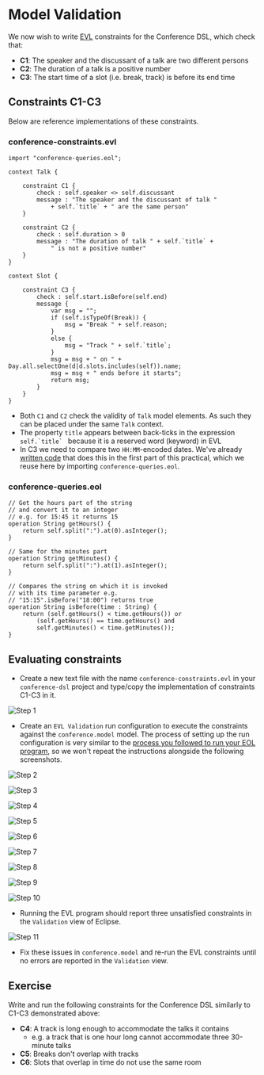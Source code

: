 # Model Validation

We now wish to write [EVL](https://eclipse.dev/epsilon/doc/evl) constraints for the Conference DSL, which check that:

- **C1**: The speaker and the discussant of a talk are two different persons
- **C2**: The duration of a talk is a positive number
- **C3**: The start time of a slot (i.e. break, track) is before its end time

## Constraints C1-C3

Below are reference implementations of these constraints.

### conference-constraints.evl
```evl
import "conference-queries.eol";

context Talk {

    constraint C1 {
        check : self.speaker <> self.discussant
        message : "The speaker and the discussant of talk " 
            + self.`title` + " are the same person"
    }

    constraint C2 {
        check : self.duration > 0
        message : "The duration of talk " + self.`title` +
            " is not a positive number"
    }
}

context Slot {
    
    constraint C3 {
        check : self.start.isBefore(self.end)
        message {
            var msg = "";
            if (self.isTypeOf(Break)) {
                msg = "Break " + self.reason;
            }
            else {
                msg = "Track " + self.`title`;
            }
            msg = msg + " on " + Day.all.selectOne(d|d.slots.includes(self)).name;
            msg = msg + " ends before it starts";
            return msg;
        }
    }
}
```

- Both `C1` and `C2` check the validity of `Talk` model elements. As such they can be placed under the same `Talk` context.
- The property `title` appears between back-ticks in the expression ``self.`title` `` because it is a reserved word (keyword) in EVL
- In C3 we need to compare two `HH:MM`-encoded dates. We've already [written code](./conference-dsl-queries.md#conference-dsl-queries) that does this in the first part of this practical, which we reuse here by importing `conference-queries.eol`.

### conference-queries.eol

```eol
// Get the hours part of the string
// and convert it to an integer
// e.g. for 15:45 it returns 15
operation String getHours() {
    return self.split(":").at(0).asInteger();
}

// Same for the minutes part
operation String getMinutes() {
    return self.split(":").at(1).asInteger();
}

// Compares the string on which it is invoked
// with its time parameter e.g.
// "15:15".isBefore("18:00") returns true
operation String isBefore(time : String) {
    return (self.getHours() < time.getHours()) or 
        (self.getHours() == time.getHours() and 
        self.getMinutes() < time.getMinutes());
}
```

## Evaluating constraints

- Create a new text file with the name `conference-constraints.evl` in your `conference-dsl` project and type/copy the implementation of constraints C1-C3 in it.

![Step 1](images/validation/step-1.png)

- Create an `EVL Validation` run configuration to execute the constraints against the `conference.model` model. The process of setting up the run configuration is very similar to the [process you followed to run your EOL program](./conference-dsl-queries.md#running-queries-q1-q5), so we won't repeat the instructions alongside the following screenshots.

![Step 2](images/validation/step-2.png)

![Step 3](images/validation/step-3.png)

![Step 4](images/validation/step-4.png)

![Step 5](images/validation/step-5.png)

![Step 6](images/validation/step-6.png)

![Step 7](images/validation/step-7.png)

![Step 8](images/validation/step-8.png)

![Step 9](images/validation/step-9.png)

![Step 10](images/validation/step-10.png)

- Running the EVL program should report three unsatisfied constraints in the `Validation` view of Eclipse.

![Step 11](images/validation/step-11.png)

- Fix these issues in `conference.model` and re-run the EVL constraints until no errors are reported in the `Validation` view.

## Exercise

Write and run the following constraints for the Conference DSL similarly to C1-C3 demonstrated above:

- **C4**: A track is long enough to accommodate the talks it contains
    - e.g. a track that is one hour long cannot accommodate three 30-minute talks
- **C5**: Breaks don't overlap with tracks
- **C6**: Slots that overlap in time do not use the same room